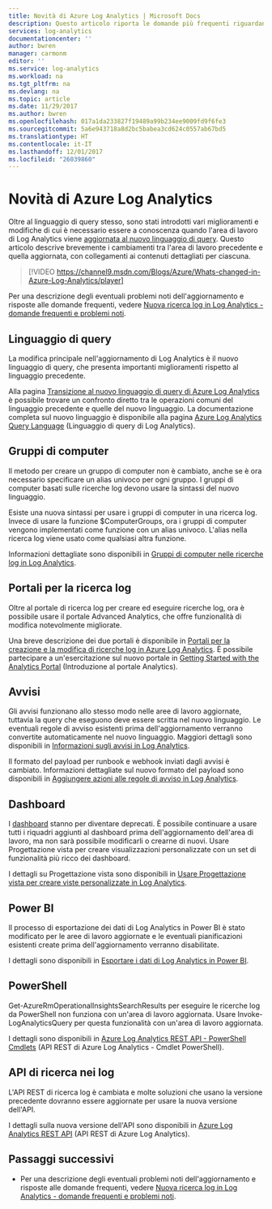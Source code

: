 ```yaml
---
title: Novità di Azure Log Analytics | Microsoft Docs
description: Questo articolo riporta le domande più frequenti riguardanti l'aggiornamento di Log Analytics al nuovo linguaggio di query.
services: log-analytics
documentationcenter: ''
author: bwren
manager: carmonm
editor: ''
ms.service: log-analytics
ms.workload: na
ms.tgt_pltfrm: na
ms.devlang: na
ms.topic: article
ms.date: 11/29/2017
ms.author: bwren
ms.openlocfilehash: 017a1da233827f19489a99b234ee9009fd9f6fe3
ms.sourcegitcommit: 5a6e943718a8d2bc5babea3cd624c0557ab67bd5
ms.translationtype: HT
ms.contentlocale: it-IT
ms.lasthandoff: 12/01/2017
ms.locfileid: "26039860"
---
```

# <a name="whats-changed-in-azure-log-analytics"></a>Novità di Azure Log Analytics
Oltre al linguaggio di query stesso, sono stati introdotti vari miglioramenti e modifiche di cui è necessario essere a conoscenza quando l'area di lavoro di Log Analytics viene [aggiornata al nuovo linguaggio di query](log-analytics-log-search-new.md).  Questo articolo descrive brevemente i cambiamenti tra l'area di lavoro precedente e quella aggiornata, con collegamenti ai contenuti dettagliati per ciascuna. 

> [!VIDEO https://channel9.msdn.com/Blogs/Azure/Whats-changed-in-Azure-Log-Analytics/player]

Per una descrizione degli eventuali problemi noti dell'aggiornamento e risposte alle domande frequenti, vedere [Nuova ricerca log in Log Analytics - domande frequenti e problemi noti](log-analytics-log-search-faq.md).  

## <a name="query-language"></a>Linguaggio di query
La modifica principale nell'aggiornamento di Log Analytics è il nuovo linguaggio di query, che presenta importanti miglioramenti rispetto al linguaggio precedente.  

Alla pagina [Transizione al nuovo linguaggio di query di Azure Log Analytics](log-analytics-log-search-transition.md) è possibile trovare un confronto diretto tra le operazioni comuni del linguaggio precedente e quelle del nuovo linguaggio.  La documentazione completa sul nuovo linguaggio è disponibile alla pagina [Azure Log Analytics Query Language](https://docs.loganalytics.io) (Linguaggio di query di Log Analytics).


## <a name="computer-groups"></a>Gruppi di computer
Il metodo per creare un gruppo di computer non è cambiato, anche se è ora necessario specificare un alias univoco per ogni gruppo.  I gruppi di computer basati sulle ricerche log devono usare la sintassi del nuovo linguaggio.

Esiste una nuova sintassi per usare i gruppi di computer in una ricerca log.  Invece di usare la funzione $ComputerGroups, ora i gruppi di computer vengono implementati come funzione con un alias univoco.  L'alias nella ricerca log viene usato come qualsiasi altra funzione.  

Informazioni dettagliate sono disponibili in [Gruppi di computer nelle ricerche log in Log Analytics](log-analytics-computer-groups.md).


## <a name="log-search-portals"></a>Portali per la ricerca log
Oltre al portale di ricerca log per creare ed eseguire ricerche log, ora è possibile usare il portale Advanced Analytics, che offre funzionalità di modifica notevolmente migliorate.

Una breve descrizione dei due portali è disponibile in [Portali per la creazione e la modifica di ricerche log in Azure Log Analytics](log-analytics-log-search-portals.md).  È possibile partecipare a un'esercitazione sul nuovo portale in [Getting Started with the Analytics Portal](https://docs.loganalytics.io/docs/Learn/Getting-Started/Getting-started-with-the-Analytics-portal) (Introduzione al portale Analytics).

## <a name="alerts"></a>Avvisi
Gli avvisi funzionano allo stesso modo nelle aree di lavoro aggiornate, tuttavia la query che eseguono deve essere scritta nel nuovo linguaggio.  Le eventuali regole di avviso esistenti prima dell'aggiornamento verranno convertite automaticamente nel nuovo linguaggio.  Maggiori dettagli sono disponibili in [Informazioni sugli avvisi in Log Analytics](log-analytics-alerts.md).

Il formato del payload per runbook e webhook inviati dagli avvisi è cambiato.  Informazioni dettagliate sul nuovo formato del payload sono disponibili in [Aggiungere azioni alle regole di avviso in Log Analytics](log-analytics-alerts-actions.md).

## <a name="dashboards"></a>Dashboard
I [dashboard](log-analytics-dashboards.md) stanno per diventare deprecati.  È possibile continuare a usare tutti i riquadri aggiunti al dashboard prima dell'aggiornamento dell'area di lavoro, ma non sarà possibile modificarli o crearne di nuovi.  Usare Progettazione vista per creare visualizzazioni personalizzate con un set di funzionalità più ricco dei dashboard.

I dettagli su Progettazione vista sono disponibili in [Usare Progettazione vista per creare viste personalizzate in Log Analytics](log-analytics-view-designer.md).

## <a name="power-bi"></a>Power BI
Il processo di esportazione dei dati di Log Analytics in Power BI è stato modificato per le aree di lavoro aggiornate e le eventuali pianificazioni esistenti create prima dell'aggiornamento verranno disabilitate.  

I dettagli sono disponibili in [Esportare i dati di Log Analytics in Power BI](log-analytics-powerbi.md).

## <a name="powershell"></a>PowerShell
Get-AzureRmOperationalInsightsSearchResults per eseguire le ricerche log da PowerShell non funziona con un'area di lavoro aggiornata.  Usare Invoke-LogAnalyticsQuery per questa funzionalità con un'area di lavoro aggiornata.

I dettagli sono disponibili in [Azure Log Analytics REST API - PowerShell Cmdlets](https://dev.loganalytics.io/documentation/Tools/PowerShell-Cmdlets) (API REST di Azure Log Analytics - Cmdlet PowerShell).

## <a name="log-search-api"></a>API di ricerca nei log
L'API REST di ricerca log è cambiata e molte soluzioni che usano la versione precedente dovranno essere aggiornate per usare la nuova versione dell'API.   

I dettagli sulla nuova versione dell'API sono disponibili in [Azure Log Analytics REST API](https://dev.loganalytics.io/) (API REST di Azure Log Analytics).

## <a name="next-steps"></a>Passaggi successivi

- Per una descrizione degli eventuali problemi noti dell'aggiornamento e risposte alle domande frequenti, vedere [Nuova ricerca log in Log Analytics - domande frequenti e problemi noti](log-analytics-log-search-faq.md).